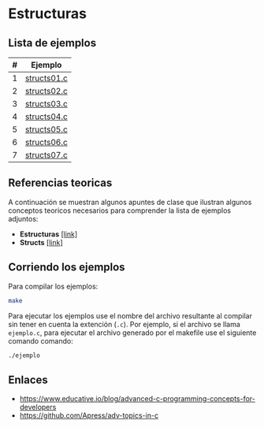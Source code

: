 # Estructuras

## Lista de ejemplos

|#|Ejemplo|
|---|---|
|1|[structs01.c](structs01.c)|
|2|[structs02.c](structs02.c)|
|3|[structs03.c](structs03.c)|
|4|[structs04.c](structs04.c)|
|5|[structs05.c](structs05.c)|
|6|[structs06.c](structs06.c)|
|7|[structs07.c](structs07.c)|

## Referencias teoricas

A continuación se muestran algunos apuntes de clase que ilustran algunos conceptos teoricos necesarios para comprender la lista de ejemplos adjuntos:
* **Estructuras** [[link]](https://github.com/dannymrock/UdeA-SO-Lab/blob/master/lab0/lab0b/parte4/estructuras.ipynb)
* **Structs** [[link]](https://diveintosystems.org/book/C2-C_depth/structs.html)

## Corriendo los ejemplos

Para compilar los ejemplos:

```bash
make
```

Para ejecutar los ejemplos use el nombre del archivo resultante al compilar sin tener en cuenta la extención (`.c`). Por ejemplo, si el archivo se llama `ejemplo.c`, para ejecutar el archivo generado por el makefile use el siguiente comando comando:

```bash
./ejemplo
```

## Enlaces

* https://www.educative.io/blog/advanced-c-programming-concepts-for-developers
* https://github.com/Apress/adv-topics-in-c